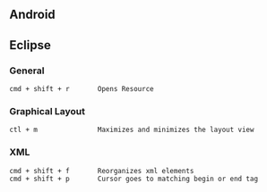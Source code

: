 Android
---

## Eclipse

### General
    cmd + shift + r       Opens Resource
### Graphical Layout
    ctl + m               Maximizes and minimizes the layout view
### XML
    cmd + shift + f       Reorganizes xml elements
    cmd + shift + p       Cursor goes to matching begin or end tag
    
